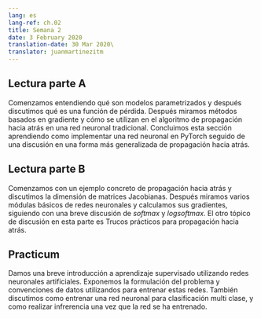 ```yaml
---
lang: es
lang-ref: ch.02
title: Semana 2
date: 3 February 2020
translation-date: 30 Mar 2020\
translator: juanmartinezitm
---
```


<!--
## Lecture part A

We start by understanding what parametrised models are and then discuss what a loss function is. We then look at Gradient-based methods and how it's used in the backpropagation algorithm in a traditional neural network. We conclude this section by learning how to implement a neural network in PyTorch followed by a discussion on a more generalized form of backpropagation.
-->

## Lectura parte A

Comenzamos entendiendo qué son modelos parametrizados y después discutimos qué es una función de pérdida. Después miramos métodos basados en gradiente y cómo se utilizan en el algoritmo de propagación hacia atrás en una red neuronal tradicional. Concluimos esta sección aprendiendo como implementar una red neuronal en PyTorch seguido de una discusión en una forma más generalizada de propagación hacia atrás.

<!--
## Lecture part B

We begin with a concrete example of backpropagation and discuss the dimensions of Jacobian matrices. We then look at various basic neural net modules and compute their gradients, followed by a brief discussion on softmax and logsoftmax. The other topic of discussion in this part is Practical Tricks for backpropagation.
-->

## Lectura parte B

Comenzamos con un ejemplo concreto de propagación hacia atrás y discutimos la dimensión de matrices Jacobianas. Después miramos varios módulas básicos de redes neuronales y calculamos sus gradientes, siguiendo con una breve discusión de *softmax* y *logsoftmax*. El otro tópico de discusión en esta parte es Trucos prácticos para propagación hacia atrás. 

<!--
## Practicum

We give a brief introduction to supervised learning using artificial neural networks. We expound on the problem formulation and conventions of data used to train these networks. We also discuss how to train a neural network for multi class classification, and how to perform inference once the network is trained.
-->

## Practicum
Damos una breve introducción a aprendizaje supervisado utilizando redes neuronales artificiales. Exponemos la formulación del problema y convenciones de datos utilizandos para entrenar estas redes. También discutimos como entrenar una red neuronal para clasificación multi clase, y como realizar infrerencia una vez que la red se ha entrenado.
